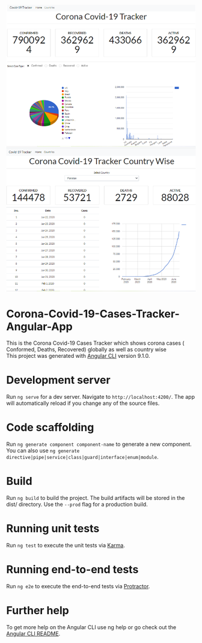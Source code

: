 ![Home](https://github.com/razasultan/Corona-Covid-19-Cases-Tracker-Angular-App/blob/master/Home.PNG)
![Country wise](https://github.com/razasultan/Corona-Covid-19-Cases-Tracker-Angular-App/blob/master/country%20wise.PNG)


# Corona-Covid-19-Cases-Tracker-Angular-App
This is the Corona Covid-19 Cases Tracker which shows corona cases ( Conformed, Deaths, Recovered) globally as well as country wise  
This project was generated with [Angular CLI](https://github.com/angular/angular-cli) version 9.1.0.

# Development server
Run `ng serve` for a dev server. Navigate to `http://localhost:4200/`. The app will automatically reload if you change any of the source files.

# Code scaffolding
Run `ng generate component component-name` to generate a new component. You can also use `ng generate directive|pipe|service|class|guard|interface|enum|module`.

# Build
Run `ng build` to build the project. The build artifacts will be stored in the dist/ directory. Use the `--prod` flag for a production build.

# Running unit tests
Run `ng test` to execute the unit tests via [Karma](https://karma-runner.github.io/latest/index.html).

# Running end-to-end tests
Run `ng e2e` to execute the end-to-end tests via [Protractor](http://www.protractortest.org/#/).

# Further help
To get more help on the Angular CLI use ng help or go check out the [Angular CLI README](https://github.com/angular/angular-cli/blob/master/README.md).
